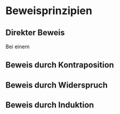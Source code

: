 # Beweisprinzipien
## Direkter Beweis
Bei einem 
## Beweis durch Kontraposition
## Beweis durch Widerspruch
## Beweis durch Induktion